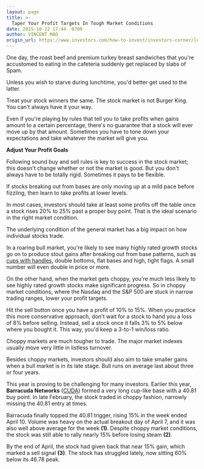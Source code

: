 ```yaml
---
layout: page
title: >-
  Taper Your Profit Targets In Tough Market Conditions
date: 2015-10-22 17:44 -0700
author: VINCENT MAO
origin_url: https://www.investors.com/how-to-invest/investors-corner/learn-to-take-smaller-profits
---
```





One day, the roast beef and premium turkey breast sandwiches that you're accustomed to eating in the cafeteria suddenly get replaced by slabs of Spam.


Unless you wish to starve during lunchtime, you'd better get used to the latter.


Treat your stock winners the same. The stock market is not Burger King. You can't always have it your way.


Even if you're playing by rules that tell you to take profits when gains amount to a certain percentage, there's no guarantee that a stock will ever move up by that amount. Sometimes you have to tone down your expectations and take whatever the market will give you.


**Adjust Your Profit Goals**


Following sound buy and sell rules is key to success in the stock market; this doesn't change whether or not the market is good. But you don't always have to be totally rigid. Sometimes it pays to be flexible.


If stocks breaking out from bases are only moving up at a mild pace before fizzling, then learn to take profits at lower levels.


In most cases, investors should take at least some profits off the table once a stock rises 20% to 25% past a proper buy point. That is the ideal scenario in the right market condition.


The underlying condition of the general market has a big impact on how individual stocks trade.


In a roaring bull market, you're likely to see many highly rated growth stocks go on to produce stout gains after breaking out from base patterns, such as [cups with handles](http://education.investors.com/investors-corner/775382-look-at-the-details-in-a-base.htm), double bottoms, flat bases and high, tight flags. A small number will even double in price or more.


On the other hand, when the market gets choppy, you're much less likely to see highly rated growth stocks make significant progress. So in choppy market conditions, where the Nasdaq and the S&P 500 are stuck in narrow trading ranges, lower your profit targets.


Hit the sell button once you have a profit of 10% to 15%. When you practice this more conservative approach, don't wait for a stock to hand you a loss of 8% before selling. Instead, sell a stock once it falls 3% to 5% below where you bought it. This way, you'd keep a 3-to-1 win/loss ratio.


Choppy markets are much tougher to trade. The major market indexes usually move very little in listless turnover.


Besides choppy markets, investors should also aim to take smaller gains when a bull market is in its late stage. Bull runs on average last about three or four years.


This year is proving to be challenging for many investors. Earlier this year, **Barracuda Networks** ([CUDA](https://research.investors.com/quote.aspx?symbol=CUDA)) formed a very long cup-like base with a 40.81 buy point. In late February, the stock traded in choppy fashion, narrowly missing the 40.81 entry at times.


Barracuda finally topped the 40.81 trigger, rising 15% in the week ended April 10. Volume was heavy on the actual breakout day of April 7, and it was also well above average for the week **(1)**. Despite choppy market conditions, the stock was still able to rally nearly 15% before losing steam **(2)**.


By the end of April, the stock had given back that near 15% gain, which marked a sell signal **(3)**. The stock has struggled lately, now sitting 60% below its 46.78 peak.




